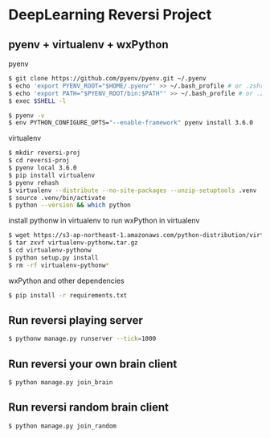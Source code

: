 DeepLearning Reversi Project
============================

## pyenv + virtualenv + wxPython

pyenv

```sh
$ git clone https://github.com/pyenv/pyenv.git ~/.pyenv
$ echo 'export PYENV_ROOT="$HOME/.pyenv"' >> ~/.bash_profile # or .zshrc
$ echo 'export PATH="$PYENV_ROOT/bin:$PATH"' >> ~/.bash_profile # or .zshrc
$ exec $SHELL -l

$ pyenv -v
$ env PYTHON_CONFIGURE_OPTS="--enable-framework" pyenv install 3.6.0
```

virtualenv

```sh
$ mkdir reversi-proj
$ cd reversi-proj
$ pyenv local 3.6.0
$ pip install virtualenv
$ pyenv rehash
$ virtualenv --distribute --no-site-packages --unzip-setuptools .venv
$ source .venv/bin/activate
$ python --version && which python
```

install pythonw in virtualenv to run wxPython in virtualenv

```sh
$ wget https://s3-ap-northeast-1.amazonaws.com/python-distribution/virtualenv-pythonw.tar.gz
$ tar zxvf virtualenv-pythonw.tar.gz
$ cd virtualenv-pythonw
$ python setup.py install
$ rm -rf virtualenv-pythonw*
```

wxPython and other dependencies

```sh
$ pip install -r requirements.txt
```

<!-- ## PyQt in virtualenv

Intall Qt packages (14GiB on Disk) from `dependencies/setup-qt-mac-x64-3.0.5-online.app`. This takes about over 10min.
When installer asks you directory to put packages, please enter following path.
> /Users/{your_name}/{path-to-project}/reversi-proj/dependencies/Qt

And after this, run installation shell scripts

```sh
# install PyQt5
$ cd dependencies
$ chmod a+x ./sip.sh && sh ./sip.sh
$ chmod a+x ./pyqt5.sh && sh ./pyqt5.sh
``` -->

## Run reversi playing server

```sh
$ pythonw manage.py runserver --tick=1000
```

## Run reversi your own brain client

```sh
$ python manage.py join_brain
```

## Run reversi random brain client

```sh
$ python manage.py join_random
```
